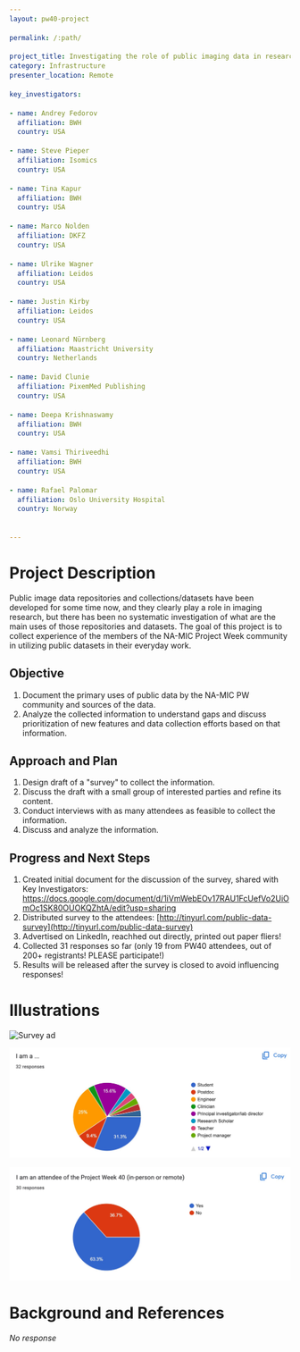 ```yaml
---
layout: pw40-project

permalink: /:path/

project_title: Investigating the role of public imaging data in research
category: Infrastructure
presenter_location: Remote

key_investigators:

- name: Andrey Fedorov
  affiliation: BWH
  country: USA

- name: Steve Pieper
  affiliation: Isomics
  country: USA

- name: Tina Kapur
  affiliation: BWH
  country: USA

- name: Marco Nolden
  affiliation: DKFZ
  country: USA

- name: Ulrike Wagner
  affiliation: Leidos
  country: USA

- name: Justin Kirby
  affiliation: Leidos
  country: USA

- name: Leonard Nürnberg
  affiliation: Maastricht University
  country: Netherlands

- name: David Clunie
  affiliation: PixemMed Publishing
  country: USA

- name: Deepa Krishnaswamy
  affiliation: BWH
  country: USA

- name: Vamsi Thiriveedhi
  affiliation: BWH
  country: USA

- name: Rafael Palomar
  affiliation: Oslo University Hospital
  country: Norway
  

---
```


# Project Description

<!-- Add a short paragraph describing the project. -->

Public image data repositories and collections/datasets have been developed for some time now, and they clearly play a role in imaging research, but there has been no systematic investigation of what are the main uses of those repositories and datasets. The goal of this project is to collect experience of the members of the NA-MIC Project Week community in utilizing public datasets in their everyday work.

## Objective

<!-- Describe here WHAT you would like to achieve (what you will have as end result). -->

1.  Document the primary uses of public data by the NA-MIC PW community and sources of the data.
2.  Analyze the collected information to understand gaps and discuss prioritization of new features and data collection efforts based on that information.

## Approach and Plan

<!-- Describe here HOW you would like to achieve the objectives stated above. -->

1.  Design draft of a "survey" to collect the information.
2.  Discuss the draft with a small group of interested parties and refine its content.
3.  Conduct interviews with as many attendees as feasible to collect the information.
4.  Discuss and analyze the information.

## Progress and Next Steps

<!-- Update this section as you make progress, describing of what you have ACTUALLY DONE.
     If there are specific steps that you could not complete then you can describe them here, too. -->

1.  Created initial document for the discussion of the survey, shared with Key Investigators: <https://docs.google.com/document/d/1iVmWebEOv17RAU1FcUefVo2UiOmOc1SK80OUOKQZhtA/edit?usp=sharing>
2.  Distributed survey to the attendees: [http://tinyurl.com/public-data-survey](http://tinyurl.com/public-data-survey)
3.  Advertised on LinkedIn, reachhed out directly, printed out paper fliers!
4. Collected 31 responses so far (only 19 from PW40 attendees, out of 200+ registrants! PLEASE participate!)
5. Results will be released after the survey is closed to avoid influencing responses!

# Illustrations

<!-- Add pictures and links to videos that demonstrate what has been accomplished. -->

![Survey ad](./survey_ad.jpg)

![Participants](./participants.jpg)

![Current participation overview](./participation.jpg)

# Background and References

<!-- If you developed any software, include link to the source code repository.
     If possible, also add links to sample data, and to any relevant publications. -->

*No response*
